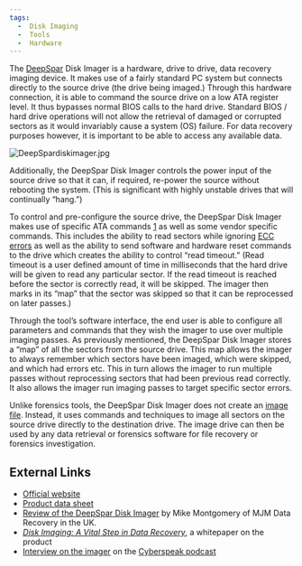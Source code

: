 ```yaml
---
tags:
  -  Disk Imaging
  -  Tools
  -  Hardware
---
```

The [DeepSpar](deepspar.md) Disk Imager is a hardware, drive to
drive, data recovery imaging device. It makes use of a fairly standard
PC system but connects directly to the source drive (the drive being
imaged.) Through this hardware connection, it is able to command the
source drive on a low ATA register level. It thus bypasses normal BIOS
calls to the hard drive. Standard BIOS / hard drive operations will not
allow the retrieval of damaged or corrupted sectors as it would
invariably cause a system (OS) failure. For data recovery purposes
however, it is important to be able to access any available data.

![](DeepSpardiskimager.jpg "DeepSpardiskimager.jpg")

Additionally, the DeepSpar Disk Imager controls the power input of the
source drive so that it can, if required, re-power the source without
rebooting the system. (This is significant with highly unstable drives
that will continually “hang.”)

To control and pre-configure the source drive, the DeepSpar Disk Imager
makes use of specific ATA commands [1](http://www.t13.org) as well as
some vendor specific commands. This includes the ability to read sectors
while ignoring [ECC errors](error_correction_code.md) as well as
the ability to send software and hardware reset commands to the drive
which creates the ability to control “read timeout.” (Read timeout is a
user defined amount of time in milliseconds that the hard drive will be
given to read any particular sector. If the read timeout is reached
before the sector is correctly read, it will be skipped. The imager then
marks in its “map” that the sector was skipped so that it can be
reprocessed on later passes.)

Through the tool’s software interface, the end user is able to configure
all parameters and commands that they wish the imager to use over
multiple imaging passes. As previously mentioned, the DeepSpar Disk
Imager stores a “map” of all the sectors from the source drive. This map
allows the imager to always remember which sectors have been imaged,
which were skipped, and which had errors etc. This in turn allows the
imager to run multiple passes without reprocessing sectors that had been
previous read correctly. It also allows the imager run imaging passes to
target specific sector errors.

Unlike forensics tools, the DeepSpar Disk Imager does not create an
[image file](raw_image_file.md). Instead, it uses commands and
techniques to image all sectors on the source drive directly to the
destination drive. The image drive can then be used by any data
retrieval or forensics software for file recovery or forensics
investigation.

## External Links

- [Official website](http://www.driveimager.com/)
- [Product data
  sheet](http://www.deepspar.com/pdf/DeepSparDiskImager.pdf)
- [Review of the DeepSpar Disk
  Imager](http://www.deepspar.com/mjm-ds-disk-imager.html) by Mike
  Montgomery of MJM Data Recovery in the UK.
- *[Disk Imaging: A Vital Step in Data
  Recovery](http://www.deepspar.com/pdf/DeepSparDiskImagingWhitepaper3.pdf)*,
  a whitepaper on the product
- [Interview on the
  imager](http://cyberspeak.libsyn.com/index.php?post_id=193897) on the
  [Cyberspeak podcast](cyberspeak_podcast.md)